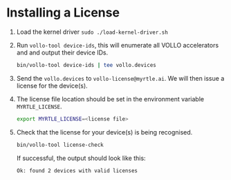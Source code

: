 # Installing a License

1. Load the kernel driver `sudo ./load-kernel-driver.sh`

2. Run `vollo-tool device-ids`, this will enumerate all VOLLO accelerators and
   and output their device IDs.

   ```sh
   bin/vollo-tool device-ids | tee vollo.devices
   ```

3. Send the `vollo.devices` to `vollo-license@myrtle.ai`. We will then issue a
   license for the device(s).

4. The license file location should be set in the environment variable `MYRTLE_LICENSE`.

   ```sh
   export MYRTLE_LICENSE=<license file>
   ```

5. Check that the license for your device(s) is being recognised.

   ```sh
   bin/vollo-tool license-check
   ```

   If successful, the output should look like this:

   ```output
   Ok: found 2 devices with valid licenses
   ```
